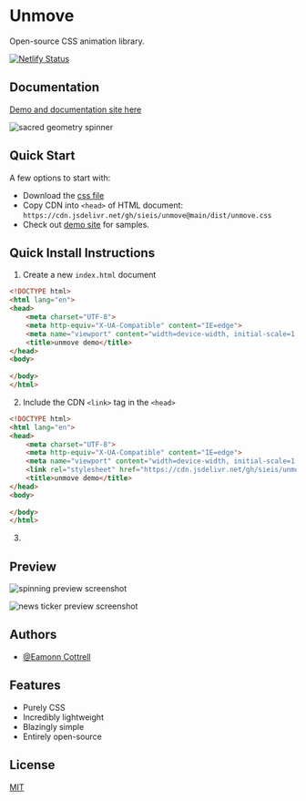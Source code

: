 # Unmove

Open-source CSS animation library.

[![Netlify Status](https://api.netlify.com/api/v1/badges/bd81c428-84e1-4114-aeac-de9f2d03d292/deploy-status)](https://app.netlify.com/sites/unmove/deploys)

## Documentation

[Demo and documentation site here](https://unmove.netlify.app/)

![sacred geometry spinner](https://media.giphy.com/media/rqXk2WsgiDGHoHMU8l/giphy.gif)

## Quick Start

A few options to start with: 

* Download the [css file](https://github.com/sieis/unmove/blob/11-getting-started-page/dist/unmove.css)
* Copy CDN into `<head>` of HTML document: `https://cdn.jsdelivr.net/gh/sieis/unmove@main/dist/unmove.css`
* Check out [demo site](https://unmove.netlify.app/) for samples.

## Quick Install Instructions

1. Create a new `index.html` document
```html
<!DOCTYPE html>
<html lang="en">
<head>
    <meta charset="UTF-8">
    <meta http-equiv="X-UA-Compatible" content="IE=edge">
    <meta name="viewport" content="width=device-width, initial-scale=1.0">
    <title>unmove demo</title>
</head>
<body>
    
</body>
</html>
```
2. Include the CDN `<link>` tag in the `<head>`
```html
<!DOCTYPE html>
<html lang="en">
<head>
    <meta charset="UTF-8">
    <meta http-equiv="X-UA-Compatible" content="IE=edge">
    <meta name="viewport" content="width=device-width, initial-scale=1.0">
    <link rel="stylesheet" href="https://cdn.jsdelivr.net/gh/sieis/unmove@main/dist/unmove.css">
    <title>unmove demo</title>
</head>
<body>
    
</body>
</html>
```
3. 

## Preview

![spinning preview screenshot](https://media.giphy.com/media/nu28yrrqcgqrTXu5x2/giphy.gif)

![news ticker preview screenshot](https://media.giphy.com/media/2tAwhfKRZhfytIbJu8/giphy.gif)

## Authors

- [@Eamonn Cottrell](https://www.github.com/sieis)


## Features

- Purely CSS
- Incredibly lightweight
- Blazingly simple
- Entirely open-source


## License

[MIT](https://github.com/sieis/unmove/blob/main/LICENSE)